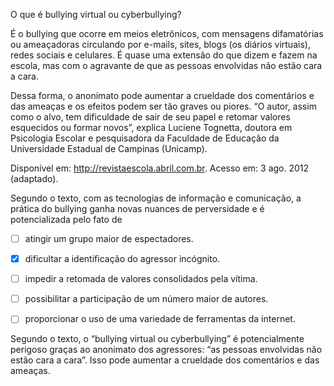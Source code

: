 

O que é bullying virtual ou cyberbullying?

É o bullying que ocorre em meios eletrônicos, com mensagens difamatórias ou ameaçadoras circulando por e-mails, sites, blogs (os diários virtuais), redes sociais e celulares. É quase uma extensão do que dizem e fazem na escola, mas com o agravante de que as pessoas envolvidas não estão cara a cara.

Dessa forma, o anonimato pode aumentar a crueldade dos comentários e das ameaças e os efeitos podem ser tão graves ou piores. “O autor, assim como o alvo, tem dificuldade de sair de seu papel e retomar valores esquecidos ou formar novos”, explica Luciene Tognetta, doutora em Psicologia Escolar e pesquisadora da Faculdade de Educação da Universidade Estadual de Campinas (Unicamp).

Disponível em: http://revistaescola.abril.com.br. Acesso em: 3 ago. 2012 (adaptado).

Segundo o texto, com as tecnologias de informação e comunicação, a prática do bullying ganha novas nuances de perversidade e é potencializada pelo fato de



- [ ] atingir um grupo maior de espectadores.
- [x] dificultar a identificação do agressor incógnito.
- [ ] impedir a retomada de valores consolidados pela vítima.
- [ ] possibilitar a participação de um número maior de autores.
- [ ] proporcionar o uso de uma variedade de ferramentas da internet.


Segundo o texto, o “bullying virtual ou cyberbullying” é potencialmente perigoso graças ao anonimato dos agressores: “as pessoas envolvidas não estão cara a cara”. Isso pode aumentar a crueldade dos comentários e das ameaças.

